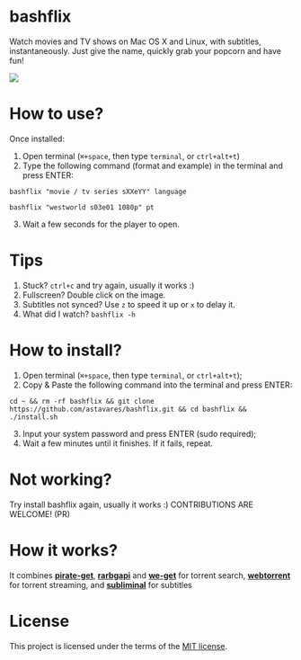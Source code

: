 # bashflix
Watch movies and TV shows on Mac OS X and Linux, with subtitles, instantaneously. Just give the name, quickly grab your popcorn and have fun!

![](https://media.giphy.com/media/mACRrW4R25kuQLexXn/giphy.gif)

# How to use?
Once installed:
1. Open terminal (```⌘+space```, then type ```terminal```, or ```ctrl+alt+t```)
2. Type the following command (format and example) in the terminal and press ENTER:
```
bashflix "movie / tv series sXXeYY" language
```
```
bashflix "westworld s03e01 1080p" pt
```
3. Wait a few seconds for the player to open.

# Tips
1. Stuck? ```ctrl+c``` and try again, usually it works :)
2. Fullscreen? Double click on the image.
3. Subtitles not synced? Use ```z``` to speed it up or ```x``` to delay it.
4. What did I watch? ```bashflix -h```

# How to install?
1. Open terminal (```⌘+space```, then type ```terminal```, or ```ctrl+alt+t```);
2. Copy & Paste the following command into the terminal and press ENTER:
```
cd ~ && rm -rf bashflix && git clone https://github.com/astavares/bashflix.git && cd bashflix && ./install.sh
```
3. Input your system password and press ENTER (sudo required);
4. Wait a few minutes until it finishes. If it fails, repeat.

# Not working?
Try install bashflix again, usually it works :)
CONTRIBUTIONS ARE WELCOME! (PR)

# How it works?
It combines [**pirate-get**](https://github.com/vikstrous/pirate-get), [**rarbgapi**](https://pypi.org/project/RarbgAPI/) and [**we-get**](https://github.com/rachmadaniHaryono/we-get) for torrent search, [**webtorrent**](https://github.com/webtorrent/webtorrent) for torrent streaming, and [**subliminal**](https://github.com/Diaoul/subliminal) for subtitles


# License
This project is licensed under the terms of the [MIT license](https://github.com/astavares/bashflix/blob/master/LICENSE.md).
